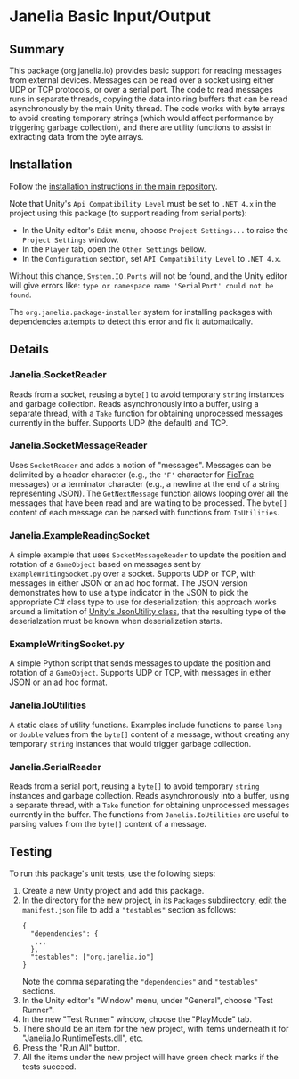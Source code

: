 # Janelia Basic Input/Output

## Summary

This package (org.janelia.io) provides basic support for reading messages from external devices.  Messages can be read over a socket using either UDP or TCP protocols, or over a serial port.  The code to read messages runs in separate threads, copying the data into ring buffers that can be read asynchronously by the main Unity thread.  The code works with byte arrays to avoid creating temporary strings (which would affect performance by triggering garbage collection), and there are utility functions to assist in extracting data from the byte arrays.

## Installation

Follow the [installation instructions in the main repository](https://github.com/JaneliaSciComp/janelia-unity-toolkit/blob/master/README.md#installation).

Note that Unity's `Api Compatibility Level` must be set to `.NET 4.x` in the project using this package (to support reading from serial ports):
* In the Unity editor's `Edit` menu, choose `Project Settings...` to raise the `Project Settings` window.
* In the `Player` tab, open the `Other Settings` bellow.
* In the `Configuration` section, set `API Compatibility Level` to `.NET 4.x`.

Without this change, `System.IO.Ports` will not be found, and the Unity editor will give errors like: `type or namespace name 'SerialPort' could not be found`.

The `org.janelia.package-installer` system for installing packages with dependencies attempts to detect this error and fix it automatically.

## Details

### Janelia.SocketReader

Reads from a socket, reusing a `byte[]` to avoid temporary `string` instances and garbage collection.  Reads asynchronously into a buffer, using a separate thread, with a `Take` function for obtaining unprocessed messages currently in the buffer.  Supports UDP (the default) and TCP.

### Janelia.SocketMessageReader

Uses `SocketReader` and adds a notion of "messages".  Messages can be delimited by a header character (e.g., the `'F'` character for [FicTrac](http://rjdmoore.net/fictrac/) messages) or a terminator character (e.g., a newline at the end of a string representing JSON).  The `GetNextMessage` function allows looping over all the messages that have been read and are waiting to be processed.  The `byte[]` content of each message can be parsed with functions from `IoUtilities`.

### Janelia.ExampleReadingSocket

A simple example that uses `SocketMessageReader` to update the position and rotation of a `GameObject` based on messages sent by `ExampleWritingSocket.py` over a socket.  Supports UDP or TCP, with messages in either JSON or an ad hoc format. The JSON version demonstrates how to use a type indicator in the JSON to pick the appropriate C# class type to use for deserialization; this approach works around a limitation of [Unity's JsonUtility class](https://docs.unity3d.com/Manual/JSONSerialization.html), that the resulting type of the deserialzation must be known when deserialization starts.

### ExampleWritingSocket.py

A simple Python script that sends messages to update the position and rotation of a `GameObject`.  Supports UDP or TCP, with messages in either JSON or an ad hoc format.

### Janelia.IoUtilities

A static class of utility functions.  Examples include functions to parse `long` or `double` values from the `byte[]` content of a message, without creating any temporary `string` instances that would trigger garbage collection.

### Janelia.SerialReader

Reads from a serial port, reusing a `byte[]` to avoid temporary `string` instances and garbage collection.  Reads asynchronously into a buffer, using a separate thread, with a `Take` function for obtaining unprocessed messages currently in the buffer.  The functions from `Janelia.IoUtilities` are useful to parsing values from the `byte[]` content of a message.

## Testing

To run this package's unit tests, use the following steps:
1. Create a new Unity project and add this package.
2. In the directory for the new project, in its `Packages` subdirectory, edit the `manifest.json` file to add a `"testables"` section as follows:
    ```
    {
      "dependencies": {
       ...
      },
      "testables": ["org.janelia.io"]
    }
    ```
    Note the comma separating the `"dependencies"` and `"testables"` sections.
3. In the Unity editor's "Window" menu, under "General", choose "Test Runner".
4. In the new "Test Runner" window, choose the "PlayMode" tab.
5. There should be an item for the new project, with items underneath it for "Janelia.Io.RuntimeTests.dll", etc.
6. Press the "Run All" button.
7. All the items under the new project will have green check marks if the tests succeed.
